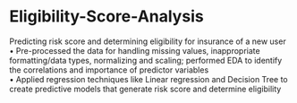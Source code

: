 # Eligibility-Score-Analysis
Predicting risk score and determining eligibility for insurance of a new user  
•	Pre-processed the data for handling missing values, inappropriate formatting/data types, normalizing and scaling; performed EDA to identify the correlations and importance of predictor variables  
•	Applied regression techniques like Linear regression and Decision Tree to create predictive models that generate risk score and determine eligibility 

